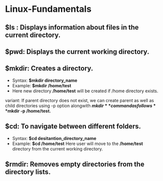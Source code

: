 # Linux-Fundamentals

## $ls : Displays information about files in the current directory.

## $pwd: Displays the current working directory.

## $mkdir: Creates a directory.

- Syntax: **$mkdir directory_name**
- Example: **$mkdir /home/test**
- Here new directory **/home/test** will be created if /home directory exists.

variant: If parent directory does not exist, we can create parent as well as child directories using -p option alongwith **$mkdir** command as follows
**$mkdir -p /home/test.**


## $cd: To navigate between different folders.

- Syntax: **$cd desitantion_directory_name**
- Example: **$cd /home/test**
Here user will move to the **/home/test** directory from the current working directory.

## $rmdir: Removes empty directories from the directory lists.
